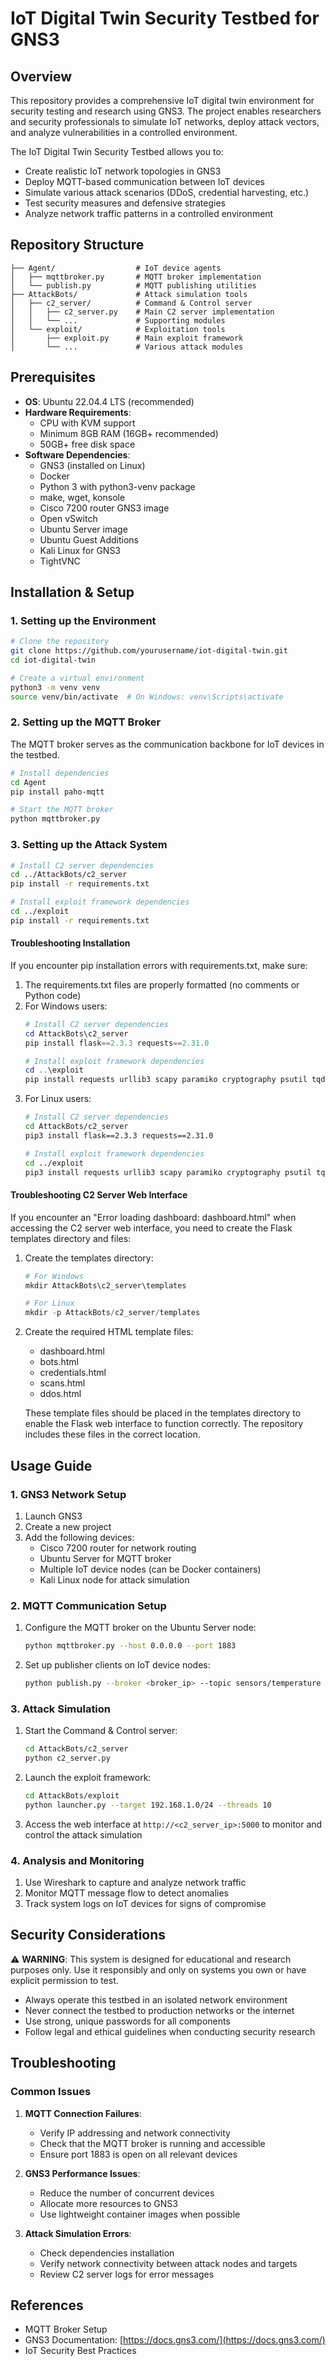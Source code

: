 # IoT Digital Twin Security Testbed for GNS3

## Overview

This repository provides a comprehensive IoT digital twin environment for security testing and research using GNS3. The project enables researchers and security professionals to simulate IoT networks, deploy attack vectors, and analyze vulnerabilities in a controlled environment.

The IoT Digital Twin Security Testbed allows you to:
- Create realistic IoT network topologies in GNS3
- Deploy MQTT-based communication between IoT devices
- Simulate various attack scenarios (DDoS, credential harvesting, etc.)
- Test security measures and defensive strategies
- Analyze network traffic patterns in a controlled environment

## Repository Structure

```
├── Agent/                  # IoT device agents
│   ├── mqttbroker.py       # MQTT broker implementation
│   └── publish.py          # MQTT publishing utilities
├── AttackBots/             # Attack simulation tools
│   ├── c2_server/          # Command & Control server
│   │   ├── c2_server.py    # Main C2 server implementation
│   │   └── ...             # Supporting modules
│   └── exploit/            # Exploitation tools
│       ├── exploit.py      # Main exploit framework
│       └── ...             # Various attack modules
```

## Prerequisites

- **OS**: Ubuntu 22.04.4 LTS (recommended)
- **Hardware Requirements**:
  - CPU with KVM support
  - Minimum 8GB RAM (16GB+ recommended)
  - 50GB+ free disk space
- **Software Dependencies**:
  - GNS3 (installed on Linux)
  - Docker
  - Python 3 with python3-venv package
  - make, wget, konsole
  - Cisco 7200 router GNS3 image
  - Open vSwitch
  - Ubuntu Server image
  - Ubuntu Guest Additions
  - Kali Linux for GNS3
  - TightVNC

## Installation & Setup

### 1. Setting up the Environment

```bash
# Clone the repository
git clone https://github.com/yourusername/iot-digital-twin.git
cd iot-digital-twin

# Create a virtual environment
python3 -m venv venv
source venv/bin/activate  # On Windows: venv\Scripts\activate
```

### 2. Setting up the MQTT Broker

The MQTT broker serves as the communication backbone for IoT devices in the testbed.

```bash
# Install dependencies
cd Agent
pip install paho-mqtt

# Start the MQTT broker
python mqttbroker.py
```

### 3. Setting up the Attack System

```bash
# Install C2 server dependencies
cd ../AttackBots/c2_server
pip install -r requirements.txt

# Install exploit framework dependencies
cd ../exploit
pip install -r requirements.txt
```

#### Troubleshooting Installation

If you encounter pip installation errors with requirements.txt, make sure:

1. The requirements.txt files are properly formatted (no comments or Python code)
2. For Windows users:
   ```powershell
   # Install C2 server dependencies
   cd AttackBots\c2_server
   pip install flask==2.3.3 requests==2.31.0

   # Install exploit framework dependencies
   cd ..\exploit
   pip install requests urllib3 scapy paramiko cryptography psutil tqdm setuptools wheel python-nmap flask werkzeug colorama tabulate netifaces ifaddr
   ```
3. For Linux users:
   ```bash
   # Install C2 server dependencies
   cd AttackBots/c2_server
   pip3 install flask==2.3.3 requests==2.31.0

   # Install exploit framework dependencies
   cd ../exploit
   pip3 install requests urllib3 scapy paramiko cryptography psutil tqdm setuptools wheel python-nmap flask werkzeug colorama tabulate netifaces ifaddr
   ```

#### Troubleshooting C2 Server Web Interface

If you encounter an "Error loading dashboard: dashboard.html" when accessing the C2 server web interface, you need to create the Flask templates directory and files:

1. Create the templates directory:
   ```powershell
   # For Windows
   mkdir AttackBots\c2_server\templates
   
   # For Linux
   mkdir -p AttackBots/c2_server/templates
   ```

2. Create the required HTML template files:
   - dashboard.html
   - bots.html
   - credentials.html
   - scans.html
   - ddos.html
   
   These template files should be placed in the templates directory to enable the Flask web interface to function correctly. The repository includes these files in the correct location.

## Usage Guide

### 1. GNS3 Network Setup

1. Launch GNS3
2. Create a new project
3. Add the following devices:
   - Cisco 7200 router for network routing
   - Ubuntu Server for MQTT broker
   - Multiple IoT device nodes (can be Docker containers)
   - Kali Linux node for attack simulation

### 2. MQTT Communication Setup

1. Configure the MQTT broker on the Ubuntu Server node:
   ```bash
   python mqttbroker.py --host 0.0.0.0 --port 1883
   ```

2. Set up publisher clients on IoT device nodes:
   ```bash
   python publish.py --broker <broker_ip> --topic sensors/temperature --interval 5
   ```

### 3. Attack Simulation

1. Start the Command & Control server:
   ```bash
   cd AttackBots/c2_server
   python c2_server.py
   ```

2. Launch the exploit framework:
   ```bash
   cd AttackBots/exploit
   python launcher.py --target 192.168.1.0/24 --threads 10
   ```

3. Access the web interface at `http://<c2_server_ip>:5000` to monitor and control the attack simulation

### 4. Analysis and Monitoring

1. Use Wireshark to capture and analyze network traffic
2. Monitor MQTT message flow to detect anomalies
3. Track system logs on IoT devices for signs of compromise

## Security Considerations

⚠️ **WARNING**: This system is designed for educational and research purposes only. Use it responsibly and only on systems you own or have explicit permission to test.

- Always operate this testbed in an isolated network environment
- Never connect the testbed to production networks or the internet
- Use strong, unique passwords for all components
- Follow legal and ethical guidelines when conducting security research

## Troubleshooting

### Common Issues

1. **MQTT Connection Failures**:
   - Verify IP addressing and network connectivity
   - Check that the MQTT broker is running and accessible
   - Ensure port 1883 is open on all relevant devices

2. **GNS3 Performance Issues**:
   - Reduce the number of concurrent devices
   - Allocate more resources to GNS3
   - Use lightweight container images when possible

3. **Attack Simulation Errors**:
   - Check dependencies installation
   - Verify network connectivity between attack nodes and targets
   - Review C2 server logs for error messages

## References

- MQTT Broker Setup
- GNS3 Documentation: [https://docs.gns3.com/](https://docs.gns3.com/)
- IoT Security Best Practices
